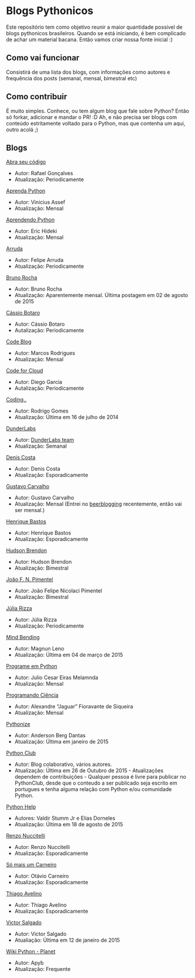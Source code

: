 # Blogs Pythonicos

Este repositório tem como objetivo reunir a maior quantidade possível de blogs pythonicos brasileiros. Quando se está iniciando, é bem complicado de achar um material bacana. Então vamos criar nossa fonte inicial :)

## Como vai funcionar

Consistirá de uma lista dos blogs, com informações como autores e frequência dos posts (semanal, mensal, bimestral etc)

## Como contribuir

É muito simples. Conhece, ou tem algum blog que fale sobre Python? Então só forkar, adicionar e mandar o PR! :D Ah, e não precisa ser blogs com conteúdo estritamente voltado para o Python, mas que contenha um aqui, outro acolá ;)


## Blogs

[Abra seu código](http://blog.abraseucodigo.com.br/)
- Autor: Rafael Gonçalves
- Atualização: Periodicamente


[Aprenda Python](http://aprenda-python.blogspot.com.br/)

- Autor: Vinicius Assef
- Atualização: Mensal


[Aprendendo Python](http://ericstk.wordpress.com)
- Autor: Eric Hideki
- Atualização: Mensal


[Arruda](http://www.arruda.blog.br/)
- Autor: Felipe Arruda
- Atualização: Periodicamente


[Bruno Rocha](http://brunorocha.org/)

- Autor: Bruno Rocha
- Atualização: Aparentemente mensal. Última postagem em 02 de agosto de 2015


[Cássio Botaro](http://cassiobotaro.github.io/)
- Autor: Cássio Botaro
- Autalização: Periodicamente


[Code Blog](http://marcosdev.postach.io/)

- Autor: Marcos Rodrigues
- Atualização: Mensal


[Code for Cloud](http://www.codeforcloud.info/)
- Autor: Diego Garcia
- Autalização: Periodicamente


[Coding..](http://www.linuxcpdti.blogspot.com.br/)

- Autor: Rodrigo Gomes
- Atualização: Última em 16 de julho de 2014


[DunderLabs](http://blog.dunderlabs.com)
- Autor: [DunderLabs team](https://github.com/dunderlabs)
- Atualização: Semanal


[Denis Costa](http://deniscostadsc.com/)
- Autor: Denis Costa
- Atualização: Esporadicamente


[Gustavo Carvalho](http://blog.gtsalles.com.br/)

- Autor: Gustavo Carvalho
- Atualização: Mensal (Entrei no [beerblogging](http://www.beerblogging.io/) recentemente, então vai ser mensal.)


[Henrique Bastos](http://henriquebastos.net/)
- Autor: Henrique Bastos
- Atualização: Esporadicamente


[Hudson Brendon](http://hudsonbrendon.com/)

- Autor: Hudson Brendon
- Atualização: Bimestral


[João F. N. Pimentel](http://joao.npimentel.net/)

- Autor: João Felipe Nicolaci Pimentel
- Atualização: Bimestral


[Júlia Rizza](https://juliarizza.wordpress.com/)
- Autor: Júlia Rizza
- Atualização: Periodicamente


[Mind Bending](http://mindbending.org/pt/category/python)

- Autor: Magnun Leno
- Atualização: Última em 04 de março de 2015


[Programe em Python](http://www.programeempython.com.br)

- Autor: Julio Cesar Eiras Melamnda
- Atualização: Mensal


[Programando Ciência](http://programandociencia.com)

- Autor: Alexandre “Jaguar” Fioravante de Siqueira
- Atualização: Mensal


[Pythonize](http://www.pythonize.org)

- Autor: Anderson Berg Dantas
- Atualização: Última em janeiro de 2015


[Python Club](http://pythonclub.com.br/)
- Autor: Blog colaborativo, vários autores.
- Atualização: Última em 26 de Outubro de 2015 - Atualizações dependem de contribuições - Qualquer pessoa é livre para publicar no PythonClub, desde que o conteudo a ser publicado seja escrito em portugues e tenha alguma relação com Python e/ou comunidade Python.


[Python Help](https://pythonhelp.wordpress.com/)

- Autores: Valdir Stumm Jr e Elias Dorneles
- Atualização: Última em 18 de agosto de 2015


[Renzo Nuccitelli](http://blog.renzo.pro.br/)
- Autor: Renzo Nuccitelli
- Atualização: Esporadicamente


[Só mais um Carneiro](http://www.carneiro.blog.br/um)
- Autor: Otávio Carneiro
- Atualização: Esporadicamente


[Thiago Avelino](http://www.avelino.xxx/)
- Autor: Thiago Avelino
- Atualização: Esporadicamente


[Victor Salgado](http://www.victorsalgado.net/)

- Autor: Victor Salgado
- Atualiação: Última em 12 de janeiro de 2015


[Wiki Python - Planet](http://wiki.python.org.br/planet/)

- Autor: Apyb
- Atualização: Frequente
